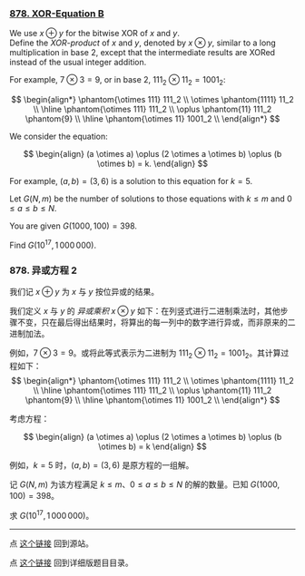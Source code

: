 ### [878. XOR-Equation B](https://projecteuler.net/problem=878)

We use $x\oplus y$ for the bitwise XOR of $x$ and $y$.  
Define the *XOR-product* of $x$ and $y$, denoted by $x \otimes y$, similar to a long multiplication in base $2$, except that the intermediate results are XORed instead of the usual integer addition.  

For example, $7 \otimes 3 = 9$, or in base $2$, $111_2 \otimes 11_2 = 1001_2$:

$$
\begin{align*}
\phantom{\otimes 111} 111_2 \\
\otimes \phantom{1111} 11_2 \\
\hline
\phantom{\otimes 111} 111_2 \\
\oplus \phantom{11} 111_2  \phantom{9} \\
\hline
\phantom{\otimes 11} 1001_2 \\
\end{align*}
$$

We consider the equation:

$$
\begin{align}
(a \otimes a) \oplus (2 \otimes a \otimes b) \oplus (b \otimes b) = k.
\end{align}
$$

For example, $(a, b) = (3, 6)$ is a solution to this equation for $k=5$.

Let $G(N,m)$ be the number of solutions to those equations with $k \le m$ and $0 \le a \le b \le N$.

You are given $G(1000,100)=398$.

Find $G(10^{17},1\,000\,000).$

### 878. 异或方程 2

我们记 $x\oplus y$ 为 $x$ 与 $y$ 按位异或的结果。

我们定义 $x$ 与 $y$ 的 *异或乘积* $x \otimes y$ 如下：在列竖式进行二进制乘法时，其他步骤不变，只在最后得出结果时，将算出的每一列中的数字进行异或，而非原来的二进制加法。

例如，$7 \otimes 3 = 9$。或将此等式表示为二进制为 $111_2 \otimes 11_2 = 1001_2$。其计算过程如下：
$$
\begin{align*}
\phantom{\otimes 111} 111_2 \\
\otimes \phantom{1111} 11_2 \\
\hline
\phantom{\otimes 111} 111_2 \\
\oplus \phantom{11} 111_2  \phantom{9} \\
\hline
\phantom{\otimes 11} 1001_2 \\
\end{align*}
$$

考虑方程：

$$
\begin{align}
(a \otimes a) \oplus (2 \otimes a \otimes b) \oplus (b \otimes b) = k
\end{align}
$$

例如，$k=5$ 时，$(a, b) = (3, 6)$ 是原方程的一组解。

记 $G(N,m)$ 为该方程满足 $k \le m$、$0 \le a \le b \le N$ 的解的数量。已知 $G(1000,100)=398$。

求 $G(10^{17},1\,000\,000)$。


---

点 [这个链接](https://fsy-juruo.github.io/pe-chinese-translation/) 回到源站。

点 [这个链接](https://fsy-juruo.github.io/pe-chinese-translation/detailed_content_archives.html) 回到详细版题目目录。

